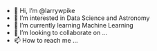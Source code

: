 - 👋 Hi, I’m @larrywpike
- 👀 I’m interested in Data Science and Astronomy
- 🌱 I’m currently learning Machine Learning
- 💞️ I’m looking to collaborate on ...
- 📫 How to reach me ...

<!---
larrywpike/larrywpike is a ✨ special ✨ repository because its `README.md` (this file) appears on your GitHub profile.
You can click the Preview link to take a look at your changes.
--->
